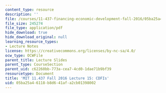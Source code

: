 ```yaml
---
content_type: resource
description: ''
file: /courses/11-437-financing-economic-development-fall-2016/05ba25a46118b8d641afa2cb01398002_MIT11_437F16_Lec15.pdf
file_size: 245274
file_type: application/pdf
hide_download: true
hide_download_original: null
learning_resource_types:
- Lecture Notes
license: https://creativecommons.org/licenses/by-nc-sa/4.0/
ocw_type: OCWFile
parent_title: Lecture Slides
parent_type: CourseSection
parent_uid: c62260bb-773a-cea7-4cd0-1dae71b9bf39
resourcetype: Document
title: 'MIT 11.437 Fall 2016 Lecture 15: CDFIs'
uid: 05ba25a4-6118-b8d6-41af-a2cb01398002
---
```

